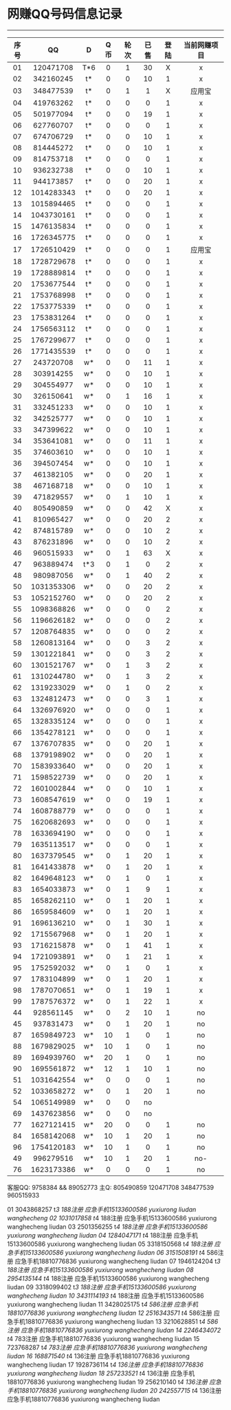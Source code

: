 # 网赚QQ号码信息记录
---

| 序号 |    QQ     | D | Q币 | 轮次 | 已售 | 登陆 | 当前网赚项目 |
|:---:|:----------:|:-:|:--:|:----:|:---:|:----:|:----------:|
| 01 | 120471708  | T*6 | 0  | 1 | 30 | X | x |
| 02 | 342160245  | t*  | 0  | 0 | 10 | 1 | x |
| 03 | 348477539  | t*  | 0  | 1 | 1  | X | 应用宝 |
| 04 | 419763262  | t*  | 0  | 0 | 0  | 1 | x | 
| 05 | 501977094  | t*  | 0  | 0 | 19 | 1 | x |
| 06 | 627760707  | t*  | 0  | 0 | 0  | 1 | x |
| 07 | 674706729  | t*  | 0  | 0 | 10 | 1 | x |
| 08 | 814445272  | t*  | 0  | 0 | 10 | 1 | x |
| 09 | 814753718  | t*  | 0  | 0 | 0  | 1 | x |
| 10 | 936232738  | t*  | 0  | 0 | 10 | 1 | x |
| 11 | 944173857  | t*  | 0  | 0 | 20 | 1 | x |
| 12 | 1014283343 | t*  | 0  | 0 | 20 | 1 | x |
| 13 | 1015894465 | t*  | 0  | 0 | 0  | 1 | x |
| 14 | 1043730161 | t*  | 0  | 0 | 0  | 1 | x | 
| 15 | 1476135834 | t*  | 0  | 0 | 0  | 1 | x |
| 16 | 1726345775 | t*  | 0  | 0 | 0  | 1 | x | 
| 17 | 1726510429 | t*  | 0  | 0 | 0  | 1 | 应用宝 |
| 18 | 1728729678 | t*  | 0  | 0 | 0  | 1 | x | 
| 19 | 1728889814 | t*  | 0  | 0 | 0  | 1 | x | 
| 20 | 1753677544 | t*  | 0  | 0 | 0  | 1 | x |
| 21 | 1753768998 | t*  | 0  | 0 | 0  | 1 | x |
| 22 | 1753775339 | t*  | 0  | 0 | 0  | 1 | x |
| 23 | 1753831264 | t*  | 0  | 0 | 0  | 1 | x |
| 24 | 1756563112 | t*  | 0  | 0 | 0  | 1 | x |
| 25 | 1767299677 | t*  | 0  | 0 | 0  | 1 | x |
| 26 | 1771435539 | t*  | 0  | 0 | 0  | 1 | x |
| 27 | 243720708  | w*  | 0  | 0 | 11 | 1 | x |
| 28 | 303914255  | w*  | 0  | 0 | 10 | 1 | x |
| 29 | 304554977  | w*  | 0  | 0 | 10 | 1 | x |
| 30 | 326150641  | w*  | 0  | 1 | 16 | 1 | x |
| 31 | 332451233  | w*  | 0  | 0 | 10 | 1 | x |
| 32 | 342525777  | w*  | 0  | 0 | 10 | 1 | x |
| 33 | 347399622  | w*  | 0  | 0 | 10 | 1 | x |
| 34 | 353641081  | w*  | 0  | 0 | 11 | 1 | x |
| 35 | 374603610  | w*  | 0  | 0 | 10 | 1 | x |
| 36 | 394507454  | w*  | 0  | 0 | 10 | 1 | x |
| 37 | 461382105  | w*  | 0  | 0 | 20 | 1 | x |
| 38 | 467168718  | w*  | 0  | 0 | 10 | 1 | x |
| 39 | 471829557  | w*  | 0  | 1 | 10 | 1 | x |
| 40 | 805490859  | w*  | 0  | 0 | 42 | X | x |
| 41 | 810965427  | w*  | 0  | 0 | 20 | 2 | x |
| 42 | 874815789  | w*  | 0  | 0 | 10 | 2 | x |
| 43 | 876231896  | w*  | 0  | 0 | 10 | 2 | x |
| 46 | 960515933  | w*  | 0  | 1 | 63 | X | x |
| 47 | 963889474  | t*3 | 0  | 1 | 0  | 2 | x |
| 48 | 980987056  | w*  | 0  | 1 | 40 | 2 | x |
| 50 | 1031353306 | w*  | 0  | 0 | 20 | 2 | x |
| 53 | 1052152760 | w*  | 0  | 0 | 20 | 2 | x |
| 55 | 1098368826 | w*  | 0  | 0 | 0  | 2 | x |
| 56 | 1196626182 | w*  | 0  | 0 | 0  | 2 | x |
| 57 | 1208764835 | w*  | 0  | 0 | 0  | 2 | x |
| 58 | 1260813164 | w*  | 0  | 0 | 3  | 2 | x |
| 59 | 1301221841 | w*  | 0  | 0 | 3  | 2 | x |
| 60 | 1301521767 | w*  | 0  | 1 | 3  | 2 | x |
| 61 | 1310244780 | w*  | 0  | 1 | 3  | 2 | x |
| 62 | 1319233029 | w*  | 0  | 1 | 0  | 2 | x |
| 63 | 1324812473 | w*  | 0  | 0 | 3  | 1 | x |
| 64 | 1326976920 | w*  | 0  | 0 | 0  | 1 | x |
| 65 | 1328335124 | w*  | 0  | 0 | 0  | 1 | x |
| 66 | 1354278121 | w*  | 0  | 0 | 0  | 1 | x |
| 67 | 1376707835 | w*  | 0  | 0 | 20 | 1 | x |
| 68 | 1379198902 | w*  | 0  | 0 | 20 | 1 | x |
| 70 | 1583933640 | w*  | 0  | 0 | 20 | 1 | x |
| 71 | 1598522739 | w*  | 0  | 0 | 20 | 1 | x |
| 72 | 1601002844 | w*  | 0  | 0 | 10 | 1 | x |
| 73 | 1608547619 | w*  | 0  | 0 | 19 | 1 | x |
| 74 | 1608788779 | w*  | 0  | 0 | 0  | 1 | x |
| 75 | 1620682693 | w*  | 0  | 0 | 0  | 1 | x |
| 78 | 1633694190 | w*  | 0  | 0 | 0  | 1 | x |
| 79 | 1635113517 | w*  | 0  | 0 | 0  | 1 | x |
| 80 | 1637379545 | w*  | 0  | 1 | 20 | 1 | x |
| 81 | 1641433878 | w*  | 0  | 1 | 20 | 1 | x |
| 82 | 1649648123 | w*  | 0  | 1 | 0  | 1 | x |
| 83 | 1654033873 | w*  | 0  | 1 | 9  | 1 | x |
| 85 | 1658262110 | w*  | 0  | 1 | 20 | 1 | x |
| 86 | 1659584609 | w*  | 0  | 1 | 20 | 1 | x |
| 91 | 1696136210 | w*  | 0  | 1 | 30 | 1 | x |
| 92 | 1715567968 | w*  | 0  | 1 | 20 | 1 | x |
| 93 | 1716215878 | w*  | 0  | 1 | 41 | 1 | x |
| 94 | 1721093891 | w*  | 0  | 1 | 21 | 1 | x |
| 95 | 1752592032 | w*  | 0  | 1 | 0  | 1 | x |
| 97 | 1783104899 | w*  | 0  | 1 | 20 | 1 | x |
| 98 | 1787070651 | w*  | 0  | 1 | 19 | 1 | x |
| 99 | 1787576372 | w*  | 0  | 1 | 22 | 1 | x |
| 44 | 928561145  | w*  | 0  | 2 | 10 | 1 | no
| 45 | 937831473  | w*  | 0  | 1 | 20 | 1 | no
| 87 | 1659849723 | w*  | 10 | 1 | 0  | 1 | no
| 88 | 1679829025 | w*  | 10 | 1 | 0  | 1 | no
| 89 | 1694939760 | w*  | 20 | 1 | 0  | 1 | no
| 90 | 1695561872 | w*  | 12 | 1 | 10 | 1 | no
| 51 | 1031642554 | w*  | 0  | 0 | 0  | 1 | no
| 52 | 1033658272 | w*  | 0  | 1 | 20 | 1 | no
| 54 | 1065149989 | w*  | 0  | 0 | no
| 69 | 1437623856 | w*  | 0  | 0 | no
| 77 | 1627121415 | w*  | 20 | 0 | 0  | 1 | no
| 84 | 1658142068 | w*  | 10 | 1 | 20 | 1 | no
| 96 | 1754120183 | w*  | 10 | 1 | 0  | 1 | no
| 49 | 996279516  | w*  | 10 | 1 | 20 | 1 | no-
| 76 | 1623173386 | w*  | 0  | 0 | 0  | 1 | no
客服QQ: 9758384 && 89052773 主Q: 805490859   120471708   348477539   960515933

01  3043868257 t*3 188注册 应急手机15133600586  yuxiurong  liudan  wanghecheng
02  1031017858 t*4 188注册 应急手机15133600586  yuxiurong  wanghecheng  liudan
03  2501356255 t*4 188注册 应急手机15133600586  yuxiurong  wanghecheng  liudan
04  1284047171 t*4 188注册 应急手机15133600586  yuxiurong  wanghecheng  liudan
05  3318150568 t*4 188注册 应急手机15133600586  yuxiurong  wanghecheng  liudan
06  3151508191 t*4 586注册 应急手机18810776836  yuxiurong  wanghecheng  liudan
07  1946124204 t*3 188注册 应急手机15133600586  yuxiurong  wanghecheng  liudan
08  2954135144 t*4 188注册 应急手机15133600586  yuxiurong  wanghecheng  liudan
09  3318099402 t*3 188注册 应急手机15133600586  yuxiurong  wanghecheng  liudan
10  3431114193 t*4 188注册 应急手机15133600586  yuxiurong  wanghecheng  liudan
11  3428025175 t*4 586注册 应急手机18810776836  yuxiurong  wanghecheng  liudan
12  2516343571 t*4 586注册 应急手机18810776836  yuxiurong  wanghecheng  liudan
13  3210628851 t*4 586注册 应急手机18810776836  yuxiurong  wanghecheng  liudan
14  2246434072 t*4 783注册 应急手机18810776836  yuxiurong  wanghecheng  liudan
15  723768287  t*4 783注册 应急手机18810776836  yuxiurong  wanghecheng  liudan
16  168871540  t*4 136注册 应急手机18810776836  yuxiurong  wanghecheng  liudan
17  1928736114 t*4 136注册 应急手机18810776836  yuxiurong  wanghecheng  liudan
18  257233521  t*4 136注册 应急手机18810776836  yuxiurong  wanghecheng  liudan
19  256210140  t*4 136注册 应急手机18810776836  yuxiurong  wanghecheng  liudan
20  242557715  t*4 136注册 应急手机18810776836  yuxiurong  wanghecheng  liudan